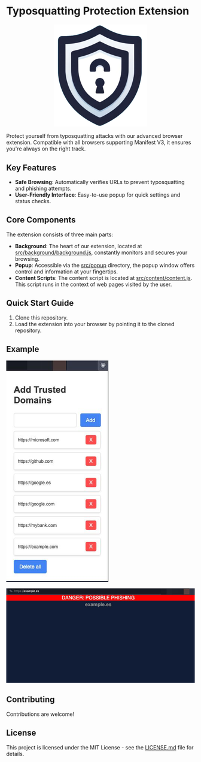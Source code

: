 # Typosquatting Protection Extension

<p align="center"><img width=250 alt="Logo" src="https://github.com/wanetty/TypoProtect-Extension/blob/main/static/logo.png"></p>


Protect yourself from typosquatting attacks with our advanced browser extension. Compatible with all browsers supporting Manifest V3, it ensures you're always on the right track.

## Key Features

- **Safe Browsing**: Automatically verifies URLs to prevent typosquatting and phishing attempts.
- **User-Friendly Interface**: Easy-to-use popup for quick settings and status checks.


## Core Components

The extension consists of three main parts:

- **Background**: The heart of our extension, located at [src/background/background.js](src/background/background.js), constantly monitors and secures your browsing.
- **Popup**: Accessible via the [src/popup](src/popup) directory, the popup window offers control and information at your fingertips.
- **Content Scripts**: The content script is located at [src/content/content.js](src/content/content.js). This script runs in the context of web pages visited by the user.

## Quick Start Guide

1. Clone this repository.
2. Load the extension into your browser by pointing it to the cloned repository.

## Example

![Board](static/board.png)

![Example](static/example.png)

## Contributing

Contributions are welcome! 

## License

This project is licensed under the MIT License - see the [LICENSE.md](LICENSE.md) file for details.